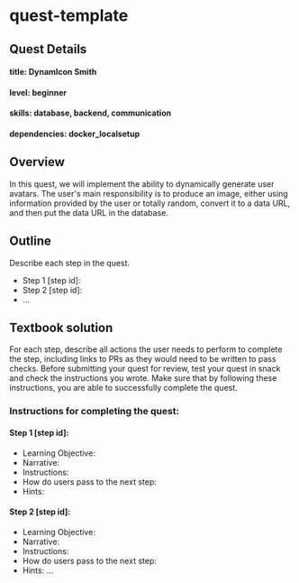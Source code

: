 # quest-template

## Quest Details

#### title: DynamIcon Smith

#### level: beginner

#### skills: database, backend, communication

#### dependencies: docker_localsetup

## Overview

In this quest, we will implement the ability to dynamically generate user avatars. The user's main responsibility is to produce an image, either using information provided by the user or totally random, convert it to a data URL, and then put the data URL in the database.

## Outline

Describe each step in the quest.

- Step 1 [step id]:
- Step 2 [step id]:
- ...

## Textbook solution

For each step, describe all actions the user needs to perform to complete the step, including links to PRs as they would need to be written to pass checks.
Before submitting your quest for review, test your quest in snack and check the instructions you wrote. Make sure that by following these instructions, you are able to successfully complete the quest.

### Instructions for completing the quest:

#### Step 1 [step id]:

- Learning Objective:
- Narrative:
- Instructions:
- How do users pass to the next step:
- Hints:

#### Step 2 [step id]:

- Learning Objective:
- Narrative:
- Instructions:
- How do users pass to the next step:
- Hints:
  ...
